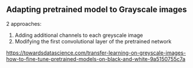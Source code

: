 ## Adapting pretrained model to Grayscale images

2 approaches:
1) Adding additional channels to each greyscale image
2) Modifying the first convolutional layer of the pretrained network

https://towardsdatascience.com/transfer-learning-on-greyscale-images-how-to-fine-tune-pretrained-models-on-black-and-white-9a5150755c7a

